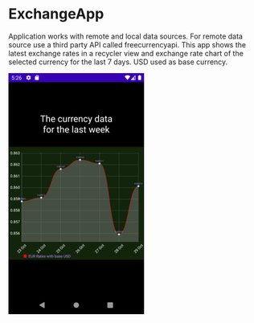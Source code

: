 # ExchangeApp
Application works with remote and local data sources. For remote data source use a third party API called freecurrencyapi.
This app shows the latest exchange rates in a recycler view and exchange rate chart of the selected currency for the last 7 days. USD used as base currency.

![image](https://raw.githubusercontent.com/nes012/ExchangeApp/master/screenshot_1.png)
